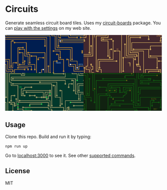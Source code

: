 # Circuits

Generate seamless circuit board tiles. Uses my [circuit-boards][cb] package. You
can [play with the settings][site] on my web site.

![circuits screenshot](screenshot.png)

## Usage

Clone this repo. Build and run it by typing:

    npm run up

Go to [localhost:3000](http://localhost:3000) to see it. See other [supported
commands][sc].

## License

MIT

[sc]: https://github.com/paul-nechifor/intercessor#supported-commands
[cb]: https://github.com/paul-nechifor/circuit-boards
[site]: http://nechifor.net/circuits

